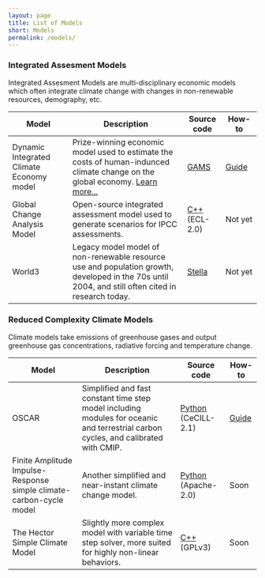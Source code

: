 ```yaml
---
layout: page
title: List of Models
short: Models
permalink: /models/
---
```


<a name="iams" />

### Integrated Assesment Models

Integrated Assesment Models are multi-disciplinary economic models which often integrate climate change with changes in non-renewable resources, demography, etc.

| Model                                    | Description                                                  | Source code                                                  | How-to                |
| ---------------------------------------- | ------------------------------------------------------------ | ------------------------------------------------------------ | --------------------- |
| Dynamic Integrated Climate Economy model | Prize-winning economic model used to estimate the  costs of human-indunced climate change on the global economy. [Learn more...](./DICE) | [GAMS](http://www.econ.yale.edu/~nordhaus/homepage/homepage/DICE2016R-091916ap.gms) | [Guide](/guides/DICE) |
| Global Change Analysis Model             | Open-source integrated assessment model used to generate scenarios for IPCC assessments. | [C++](https://github.com/JGCRI/gcam-core) (ECL-2.0)          | Not&nbsp;yet          |
| World3                                   | Legacy model model of non-renewable resource use and population growth, developed in the 70s until 2004, and still often cited in research today. | [Stella](https://gitlab.inria.fr/squinito/world3-03_python/-/tree/master/models/WRLD3-03) | Not&nbsp;yet          |

<a name="rcms" />

### Reduced Complexity Climate Models

Climate models take emissions of greenhouse gases and output greenhouse gas concentrations, radiative forcing and temperature change.

| Model                                                        | Description                                                  | Source code                                                | How-to                 |
| ------------------------------------------------------------ | ------------------------------------------------------------ | ---------------------------------------------------------- | ---------------------- |
| OSCAR                                                        | Simplified and fast constant time step model including modules for oceanic and terrestrial carbon cycles, and calibrated with CMIP. | [Python](https://github.com/tgasser/OSCAR) (CeCILL-2.1)    | [Guide](/guides/OSCAR) |
| Finite Amplitude Impulse-Response simple climate-carbon-cycle model | Another simplified and near-instant climate change model.    | [Python](https://github.com/OMS-NetZero/FAIR) (Apache-2.0) | Soon                   |
| The Hector Simple Climate Model                              | Slightly more complex model with variable time step solver, more suited for highly non-linear behaviors. | [C++](https://github.com/JGCRI/hector) (GPLv3)             | Soon                   |

